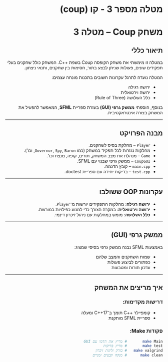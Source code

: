<div dir="rtl", "lang"="he">

# מטלה מספר 3 - קו (coup)

# משחק Coup – מטלה 3

## תיאור כללי

במטלה זו מימשתי את משחק הקופסה Coup בשפת ++C. המשחק כולל שחקנים בעלי תפקידים שונים, פעולות שניתן לבצע בתור, חסימות בין שחקנים, ותנאי ניצחון.

המטלה נועדה לתרגל עקרונות חשובים בתכנות מונחה עצמים:
- ירושה רגילה
- ירושה וירטואלית
- כלל השלושה (Rule of Three)

בנוסף, הוספתי **ממשק גרפי (GUI)** בעזרת ספריית **SFML**, המאפשר להפעיל את המשחק בצורה אינטראקטיבית.

---

## מבנה הפרויקט

- `Player` – מחלקת בסיס לשחקנים.
- מחלקות נגזרות לכל תפקיד במשחק (כמו `Governor`, `Spy`, `Baron`, וכו’).
- `Game` – מנהלת את מצב המשחק, תורים, קופה, מנצח וכו'.
- `CoupGUI` – ממשק גרפי שבנוי עם SFML.
- `main.cpp` – קובץ הדגמה.
- `test.cpp` – בדיקות יחידה עם ספריית doctest.

---

## עקרונות OOP ששולבו

- **ירושה רגילה**: מחלקות התפקידים יורשות מ־`Player`.
- **ירושה וירטואלית**: במקרה הצורך כדי למנוע כפילויות במורשת.
- **כלל השלושה**: מומש במחלקות עם ניהול זיכרון דינמי.

---

## ממשק גרפי (GUI)

באמצעות SFML נבנה ממשק גרפי בסיסי שמציג:
- שמות השחקנים והמצב שלהם
- כפתורים לביצוע פעולות
- עדכון תורות ומטבעות

---

## איך מריצים את המשחק

### דרישות מקדימות:
- קומפיילר ++C תומך ב־C++17 ומעלה
- ספריית SFML מותקנת

### פקודות Make:

```bash
make Main       # מריץ את הדמו עם GUI
make test       # מריץ בדיקות
make valgrind   # בודק זליגות זיכרון
make clean      # מנקה קבצים זמניים



